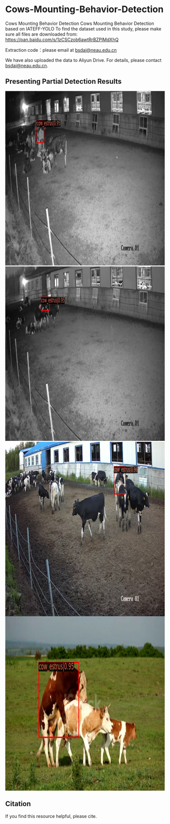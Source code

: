 # Cows-Mounting-Behavior-Detection
Cows Mounting Behavior Detection
Cows Mounting Behavior Detection based on IATEFF-YOLO
To find the dataset used in this study, please make sure all files are downloaded from: https://pan.baidu.com/s/1zCSCzob6awtRrBZPlMdXhQ

Extraction code：please email at bsdai@neau.edu.cn

We have also uploaded the data to Aliyun Drive. For details, please contact bsdai@neau.edu.cn.

## Presenting Partial Detection Results

<div align=center>
  <img src="https://github.com/IPCLab-NEAU/Cows-Mounting-Behavior-Detection/blob/main/091.jpg" alt="夜间低光检测结果" width="800" height="550">

</div>

<div align=center >
  <img src="https://github.com/IPCLab-NEAU/Cows-Mounting-Behavior-Detection/blob/main/021.jpg" alt="夜间低光检测结果" width="800" height="550">
</div>


<img align=center src="https://github.com/IPCLab-NEAU/Cows-Mounting-Behavior-Detection/blob/main/0130.jpg" alt="白天正常光照检测结果" width="800" height="550">

<img align=center src="https://github.com/IPCLab-NEAU/Cows-Mounting-Behavior-Detection/blob/main/00000372.jpg" alt="白天正常光照检测结果" width="800" height="550">

## Citation
If you find this resource helpful, please cite.
